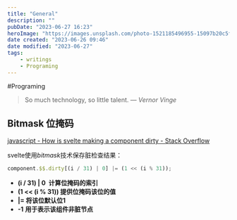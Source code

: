 ```yaml
---
title: "General"
description: ""
pubDate: "2023-06-27 16:23"
heroImage: "https://images.unsplash.com/photo-1521185496955-15097b20c5fe?ixlib=rb-4.0.3&ixid=M3wxMjA3fDB8MHxwaG90by1wYWdlfHx8fGVufDB8fHx8fA%3D%3D&auto=format&fit=crop&w=640&q=80"
date created: "2023-06-26 09:46"
date modified: "2023-06-27"
tags:
	- writings
	- Programing
---
```


#Programing

> So much technology, so little talent.
> — <cite>Vernor Vinge</cite>


## Bitmask 位掩码

[javascript - How is svelte making a component dirty - Stack Overflow](https://stackoverflow.com/questions/59541070/how-is-svelte-making-a-component-dirty)

svelte使用$bitmask$技术保存脏检查结果：
```js
component.$$.dirty[(i / 31) | 0] |= (1 << (i % 31));
```
- **(i / 31) | 0  计算位掩码的索引**
- **(1 << (i % 31)) 提供位掩码该位的值**
- **|= 将该位默认位1**
- **-1** **用于表示该组件非脏节点**










